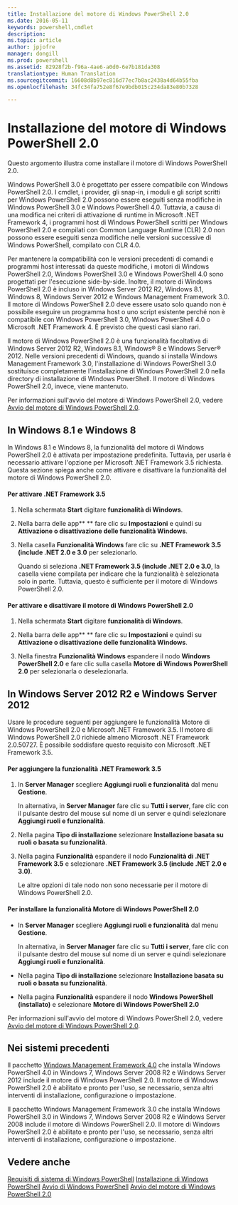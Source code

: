 ```yaml
---
title: Installazione del motore di Windows PowerShell 2.0
ms.date: 2016-05-11
keywords: powershell,cmdlet
description: 
ms.topic: article
author: jpjofre
manager: dongill
ms.prod: powershell
ms.assetid: 82928f2b-f96a-4ae6-a0d0-6e7b181da308
translationtype: Human Translation
ms.sourcegitcommit: 16608d8b97ec816d77ec7b8ac2438a4d64b55fba
ms.openlocfilehash: 34fc34fa752e8f67e9bdb015c234da83e80b7328

---
```


# Installazione del motore di Windows PowerShell 2.0
Questo argomento illustra come installare il motore di Windows PowerShell 2.0.

Windows PowerShell 3.0 è progettato per essere compatibile con Windows PowerShell 2.0. I cmdlet, i provider, gli snap-in, i moduli e gli script scritti per Windows PowerShell 2.0 possono essere eseguiti senza modifiche in Windows PowerShell 3.0 e Windows PowerShell 4.0. Tuttavia, a causa di una modifica nei criteri di attivazione di runtime in Microsoft .NET Framework 4, i programmi host di Windows PowerShell scritti per Windows PowerShell 2.0 e compilati con Common Language Runtime (CLR) 2.0 non possono essere eseguiti senza modifiche nelle versioni successive di Windows PowerShell, compilato con CLR 4.0.

Per mantenere la compatibilità con le versioni precedenti di comandi e programmi host interessati da queste modifiche, i motori di Windows PowerShell 2.0, Windows PowerShell 3.0 e Windows PowerShell 4.0 sono progettati per l'esecuzione side-by-side. Inoltre, il motore di Windows PowerShell 2.0 è incluso in Windows Server 2012 R2, Windows 8.1, Windows 8, Windows Server 2012 e Windows Management Framework 3.0. Il motore di Windows PowerShell 2.0 deve essere usato solo quando non è possibile eseguire un programma host o uno script esistente perché non è compatibile con Windows PowerShell 3.0, Windows PowerShell 4.0 o Microsoft .NET Framework 4. È previsto che questi casi siano rari.

Il motore di Windows PowerShell 2.0 è una funzionalità facoltativa di Windows Server 2012 R2, Windows 8.1, Windows® 8 e Windows Server® 2012. Nelle versioni precedenti di Windows, quando si installa Windows Management Framework 3.0, l'installazione di Windows PowerShell 3.0 sostituisce completamente l'installazione di Windows PowerShell 2.0 nella directory di installazione di Windows PowerShell. Il motore di Windows PowerShell 2.0, invece, viene mantenuto.

Per informazioni sull'avvio del motore di Windows PowerShell 2.0, vedere [Avvio del motore di Windows PowerShell 2.0](Starting-the-Windows-PowerShell-2.0-Engine.md).

## In Windows 8.1 e Windows 8
In Windows 8.1 e Windows 8, la funzionalità del motore di Windows PowerShell 2.0 è attivata per impostazione predefinita. Tuttavia, per usarla è necessario attivare l'opzione per Microsoft .NET Framework 3.5 richiesta. Questa sezione spiega anche come attivare e disattivare la funzionalità del motore di Windows PowerShell 2.0.

#### Per attivare .NET Framework 3.5

1.  Nella schermata **Start** digitare **funzionalità di Windows**.

2.  Nella barra delle app** ** fare clic su **Impostazioni** e quindi su **Attivazione o disattivazione delle funzionalità Windows**.

3.  Nella casella **Funzionalità Windows** fare clic su **.NET Framework 3.5 (include .NET 2.0 e 3.0** per selezionarlo.

    Quando si seleziona **.NET Framework 3.5 (include .NET 2.0 e 3.0**, la casella viene compilata per indicare che la funzionalità è selezionata solo in parte. Tuttavia, questo è sufficiente per il motore di Windows PowerShell 2.0.

#### Per attivare e disattivare il motore di Windows PowerShell 2.0

1.  Nella schermata **Start** digitare **funzionalità di Windows**.

2.  Nella barra delle app** ** fare clic su **Impostazioni** e quindi su **Attivazione o disattivazione delle funzionalità Windows**.

3.  Nella finestra **Funzionalità Windows** espandere il nodo **Windows PowerShell 2.0** e fare clic sulla casella **Motore di Windows PowerShell 2.0** per selezionarla o deselezionarla.

## In Windows Server 2012 R2 e Windows Server 2012
Usare le procedure seguenti per aggiungere le funzionalità Motore di Windows PowerShell 2.0 e Microsoft .NET Framework 3.5. Il motore di Windows PowerShell 2.0 richiede almeno Microsoft .NET Framework 2.0.50727. È possibile soddisfare questo requisito con Microsoft .NET Framework 3.5.

#### Per aggiungere la funzionalità .NET Framework 3.5

1.  In **Server Manager** scegliere **Aggiungi ruoli e funzionalità** dal menu **Gestione**.

    In alternativa, in **Server Manager** fare clic su **Tutti i server**, fare clic con il pulsante destro del mouse sul nome di un server e quindi selezionare **Aggiungi ruoli e funzionalità**.

2.  Nella pagina **Tipo di installazione** selezionare **Installazione basata su ruoli o basata su funzionalità**.

3.  Nella pagina **Funzionalità** espandere il nodo **Funzionalità di .NET Framework 3.5** e selezionare **.NET Framework 3.5 (include .NET 2.0 e 3.0)**.

    Le altre opzioni di tale nodo non sono necessarie per il motore di Windows PowerShell 2.0.

#### Per installare la funzionalità Motore di Windows PowerShell 2.0

-   In **Server Manager** scegliere **Aggiungi ruoli e funzionalità** dal menu **Gestione**.

    In alternativa, in **Server Manager** fare clic su **Tutti i server**, fare clic con il pulsante destro del mouse sul nome di un server e quindi selezionare **Aggiungi ruoli e funzionalità**.

-   Nella pagina **Tipo di installazione** selezionare **Installazione basata su ruoli o basata su funzionalità**.

-   Nella pagina **Funzionalità** espandere il nodo **Windows PowerShell (installato)** e selezionare **Motore di Windows PowerShell 2.0**

Per informazioni sull'avvio del motore di Windows PowerShell 2.0, vedere [Avvio del motore di Windows PowerShell 2.0](Starting-the-Windows-PowerShell-2.0-Engine.md).

## Nei sistemi precedenti
Il pacchetto [Windows Management Framework 4.0](http://go.microsoft.com/fwlink/?LinkID=293881) che installa Windows PowerShell 4.0 in Windows 7, Windows Server 2008 R2 e Windows Server 2012 include il motore di Windows PowerShell 2.0. Il motore di Windows PowerShell 2.0 è abilitato e pronto per l'uso, se necessario, senza altri interventi di installazione, configurazione o impostazione.

Il pacchetto Windows Management Framework 3.0 che installa Windows PowerShell 3.0 in Windows 7, Windows Server 2008 R2 e Windows Server 2008 include il motore di Windows PowerShell 2.0. Il motore di Windows PowerShell 2.0 è abilitato e pronto per l'uso, se necessario, senza altri interventi di installazione, configurazione o impostazione.

## Vedere anche
[Requisiti di sistema di Windows PowerShell](Windows-PowerShell-System-Requirements.md)
[Installazione di Windows PowerShell](Installing-Windows-PowerShell.md)
[Avvio di Windows PowerShell](https://technet.microsoft.com/en-us/library/8ec8c2d7-8e7c-4722-a3d2-498fe5739a8e)
[Avvio del motore di Windows PowerShell 2.0](Starting-the-Windows-PowerShell-2.0-Engine.md)




<!--HONumber=Oct16_HO2-->


